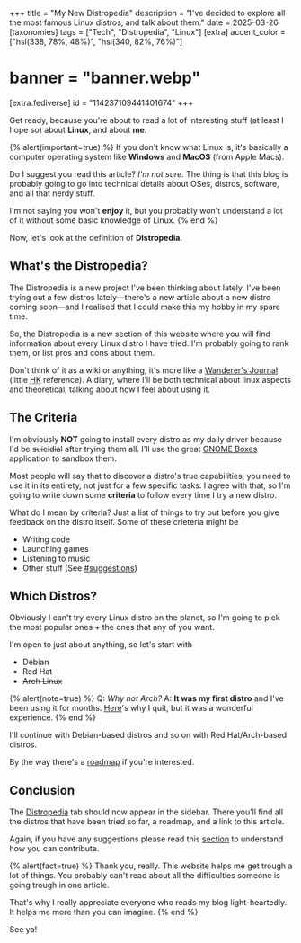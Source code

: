 +++
title = "My New Distropedia"
description = "I've decided to explore all the most famous Linux distros, and talk about them."
date = 2025-03-26
[taxonomies]
tags = ["Tech", "Distropedia", "Linux"]
[extra]
accent_color = ["hsl(338, 78%, 48%)", "hsl(340, 82%, 76%)"]
# banner = "banner.webp"
[extra.fediverse]
id = "114237109441401674"
+++

<!-- {% alert(warning=true) %}
*I still need to make a banner, but imagine a lot of distro logos in a circle and... and maybe a compass... in the centre. That's the idea.*
{% end %} -->

Get ready, because you're about to read a lot of interesting stuff (at least I hope so) about **Linux**, and about **me**.

{% alert(important=true) %}
If you don't know what Linux is, it's basically a computer operating system like **Windows** and **MacOS** (from Apple Macs).

Do I suggest you read this article? *I'm not sure.* The thing is that this blog is probably going to go into technical details about OSes, distros, software, and all that nerdy stuff.

I'm not saying you won't **enjoy** it, but you probably won't understand a lot of it without some basic knowledge of Linux.
{% end %}

Now, let's look at the definition of **Distropedia**.

## What's the Distropedia?

The Distropedia is a new project I've been thinking about lately. I've been trying out a few distros lately―there's a new article about a new distro coming soon―and I realised that I could make this my hobby in my spare time.

So, the Distropedia is a new section of this website where you will find information about every Linux distro I have tried. I'm probably going to rank them, or list pros and cons about them.

Don't think of it as a wiki or anything, it's more like a [Wanderer's Journal](https://hollowknight.wiki/w/Wanderer%27s_Journal) (little <abbr title="Hollow Knight">HK</abbr> reference). A diary, where I'll be both technical about linux aspects and theoretical, talking about how I feel about using it.

## The Criteria

I'm obviously **NOT** going to install every distro as my daily driver because I'd be ~~suicidial~~ after trying them all. I'll use the great [GNOME Boxes](https://apps.gnome.org/Boxes/) application to sandbox them.

Most people will say that to discover a distro's true capabilities, you need to use it in its entirety, not just for a few specific tasks. I agree with that, so I'm going to write down some **criteria** to follow every time I try a new distro.

What do I mean by criteria? Just a list of things to try out before you give feedback on the distro itself. Some of these crieteria might be

- Writing code
- Launching games
- Listening to music
- Other stuff (See [#suggestions](@/distropedia/_index.md#suggestions))

## Which Distros?

Obviously I can't try every Linux distro on the planet, so I'm going to pick the most popular ones + the ones that any of you want.

I'm open to just about anything, so let's start with

- Debian
- Red Hat
- ~~Arch Linux~~

{% alert(note=true) %}
Q: *Why not Arch?*
A: **It was my first distro** and I've been using it for months. [Here](@/blog/2025-02-04-from-arch-to-fedora/index.md)'s why I quit, but it was a wonderful experience.
{% end %}

I'll continue with Debian-based distros and so on with Red Hat/Arch-based distros.

By the way there's a [roadmap](@/distropedia/roadmap/index.md) if you're interested.

## Conclusion

The [Distropedia](@/distropedia/_index.md) tab should now appear in the sidebar. There you'll find all the distros that have been tried so far, a roadmap, and a link to this article.

Again, if you have any suggestions please read this [section](@/distropedia/_index.md#suggestions) to understand how you can contribute.

{% alert(fact=true) %}
Thank you, really. This website helps me get trough a lot of things. You probably can't read about all the difficulties someone is going trough in one article.

That's why I really appreciate everyone who reads my blog light-heartedly. It helps me more than you can imagine.
{% end %}

See ya!
